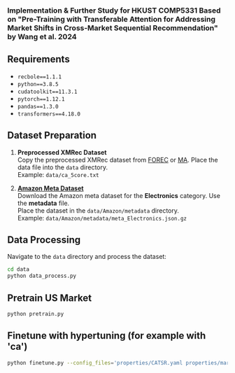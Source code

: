 ### Implementation & Further Study for HKUST COMP5331 Based on "Pre-Training with Transferable Attention for Addressing Market Shifts in Cross-Market Sequential Recommendation" by Wang et al. 2024

## Requirements

- `recbole==1.1.1`
- `python==3.8.5`
- `cudatoolkit==11.3.1`
- `pytorch==1.12.1`
- `pandas==1.3.0`
- `transformers==4.18.0`

## Dataset Preparation

1. **Preprocessed XMRec Dataset**  
   Copy the preprocessed XMRec dataset from [FOREC](https://github.com/hamedrab/FOREC/tree/main/DATA/proc_data) or [MA](https://github.com/samarthbhargav/efficient-xmrec/tree/main/DATA2/proc_data). Place the data file into the `data` directory.  
   Example: `data/ca_5core.txt`

2. **[Amazon Meta Dataset](https://nijianmo.github.io/amazon/index.html)**  
   Download the Amazon meta dataset for the **Electronics** category. Use the **metadata** file.  
   Place the dataset in the `data/Amazon/metadata` directory.  
   Example: `data/Amazon/metadata/meta_Electronics.json.gz`

## Data Processing

Navigate to the `data` directory and process the dataset:
```bash
cd data
python data_process.py
```

## Pretrain US Market
```bash
python pretrain.py
```

## Finetune with hypertuning (for example with 'ca')
```bash
python finetune.py --config_files='properties/CATSR.yaml properties/market.yaml' --params_file='model.hyper' --output_file='hyper_example.result' --weight_path='saved/CATSR-us-200.pth' --tool='Hyperopt' --dataset='ca'
```
